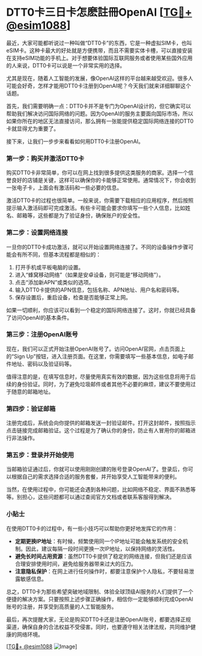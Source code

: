 # DTT0卡三日卡怎麽註冊OpenAI [[TG💪+ @esim1088](https://t.me/s/esim1088)]

最近，大家可能都听说过一种叫做“DTT0卡”的东西，它是一种虚拟SIM卡，也叫eSIM卡。这种卡最大的好处就是方便携带，而且不需要实体卡槽，可以直接安装在支持eSIM功能的手机上。对于想要体验国际互联网服务或者使用某些国外应用的人来说，DTT0卡可以说是一个非常实用的选择。

尤其是现在，随着人工智能的发展，像OpenAI这样的平台越来越受欢迎。很多人可能会好奇，怎样才能用DTT0卡注册到OpenAI呢？今天我们就来详细聊聊这个话题。

首先，我们需要明确一点：DTT0卡并不是专门为OpenAI设计的，但它确实可以帮助我们解决访问国际网络的问题。因为OpenAI的服务主要面向国际市场，所以如果你所在的地区无法直接访问，那么拥有一张能提供稳定国际网络连接的DTT0卡就显得尤为重要了。

接下来，让我们一步步来看看如何用DTT0卡注册OpenAI。

### 第一步：购买并激活DTT0卡

购买DTT0卡非常简单，你可以在网上找到很多提供这类服务的商家。选择一个信誉良好的店铺是关键，这样可以确保你的卡能够正常使用。通常情况下，你会收到一张电子卡，上面会有激活码和一些必要的信息。

激活DTT0卡的过程也很简单。一般来说，你需要下载相应的应用程序，然后按照提示输入激活码即可完成激活。有些卡可能会要求你填写一些个人信息，比如姓名、邮箱等，这些都是为了验证身份，确保账户的安全性。

### 第二步：设置网络连接

一旦你的DTT0卡成功激活，就可以开始设置网络连接了。不同的设备操作步骤可能会有所不同，但基本流程都是相似的：

1. 打开手机或平板电脑的设置。
2. 进入“蜂窝移动网络”（如果是安卓设备，则可能是“移动网络”）。
3. 点击“添加新APN”或类似的选项。
4. 输入DTT0卡提供的APN信息，包括名称、APN地址、用户名和密码等。
5. 保存设置后，重启设备，检查是否能够正常上网。

如果一切顺利，你应该可以看到一个稳定的国际网络连接了。这时，你就已经具备了访问OpenAI的基本条件。

### 第三步：注册OpenAI账号

现在，我们可以正式开始注册OpenAI账号了。访问OpenAI官网，点击页面上的“Sign Up”按钮，进入注册页面。在这里，你需要填写一些基本信息，如电子邮件地址、密码以及验证码等。

值得注意的是，在填写信息时，尽量使用真实有效的数据，因为这些信息将用于后续的身份验证。同时，为了避免垃圾邮件或者其他不必要的麻烦，建议不要使用过于随意的邮箱地址。

### 第四步：验证邮箱

注册完成后，系统会向你提供的邮箱发送一封验证邮件。打开这封邮件，按照指示点击链接完成邮箱验证。这个过程是为了确认你的身份，防止有人冒用你的邮箱进行非法操作。

### 第五步：登录并开始使用

当邮箱验证通过后，你就可以使用刚刚创建的账号登录OpenAI了。登录后，你可以根据自己的需求选择合适的服务套餐，并开始享受人工智能带来的便利。

当然，在使用过程中，你可能还会遇到各种问题，比如网络不稳定、界面不熟悉等等。别担心，这些问题都可以通过查阅官方文档或者联系客服得到解决。

### 小贴士

在使用DTT0卡的过程中，有一些小技巧可以帮助你更好地发挥它的作用：

- **定期更换IP地址**：有时候，频繁使用同一个IP地址可能会触发系统的安全机制。因此，建议每隔一段时间更换一次IP地址，以保持网络的灵活性。
- **避免长时间占用资源**：虽然DTT0卡提供了稳定的网络连接，但我们还是应该合理安排使用时间，避免给服务器带来过大的压力。
- **注意隐私保护**：在网上进行任何操作时，都要注意保护个人隐私，不要轻易泄露敏感信息。

总之，DTT0卡为那些希望突破地域限制、体验全球顶级AI服务的人们提供了一个便捷的解决方案。只要按照上述步骤正确操作，相信你一定能够顺利完成OpenAI账号的注册，并享受到高质量的人工智能服务。

最后，再次提醒大家，无论是购买DTT0卡还是注册OpenAI账号，都要选择正规渠道，确保自身的合法权益不受侵害。同时，也要遵守相关法律法规，共同维护健康的网络环境。

[[TG💪+ @esim1088](https://t.me/s/esim1088) ![Image](https://i.postimg.cc/4NQfJmqS/Snipaste-2025-05-13-00-14-12.png)]